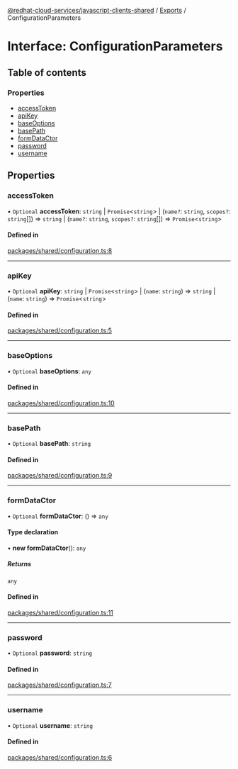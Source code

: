 [@redhat-cloud-services/javascript-clients-shared](../README.md) / [Exports](../modules.md) / ConfigurationParameters

# Interface: ConfigurationParameters

## Table of contents

### Properties

- [accessToken](ConfigurationParameters.md#accesstoken)
- [apiKey](ConfigurationParameters.md#apikey)
- [baseOptions](ConfigurationParameters.md#baseoptions)
- [basePath](ConfigurationParameters.md#basepath)
- [formDataCtor](ConfigurationParameters.md#formdatactor)
- [password](ConfigurationParameters.md#password)
- [username](ConfigurationParameters.md#username)

## Properties

### accessToken

• `Optional` **accessToken**: `string` \| `Promise`\<`string`\> \| (`name?`: `string`, `scopes?`: `string`[]) => `string` \| (`name?`: `string`, `scopes?`: `string`[]) => `Promise`\<`string`\>

#### Defined in

[packages/shared/configuration.ts:8](https://github.com/RedHatInsights/javascript-clients/blob/main/packages/shared/configuration.ts#L8)

___

### apiKey

• `Optional` **apiKey**: `string` \| `Promise`\<`string`\> \| (`name`: `string`) => `string` \| (`name`: `string`) => `Promise`\<`string`\>

#### Defined in

[packages/shared/configuration.ts:5](https://github.com/RedHatInsights/javascript-clients/blob/main/packages/shared/configuration.ts#L5)

___

### baseOptions

• `Optional` **baseOptions**: `any`

#### Defined in

[packages/shared/configuration.ts:10](https://github.com/RedHatInsights/javascript-clients/blob/main/packages/shared/configuration.ts#L10)

___

### basePath

• `Optional` **basePath**: `string`

#### Defined in

[packages/shared/configuration.ts:9](https://github.com/RedHatInsights/javascript-clients/blob/main/packages/shared/configuration.ts#L9)

___

### formDataCtor

• `Optional` **formDataCtor**: () => `any`

#### Type declaration

• **new formDataCtor**(): `any`

##### Returns

`any`

#### Defined in

[packages/shared/configuration.ts:11](https://github.com/RedHatInsights/javascript-clients/blob/main/packages/shared/configuration.ts#L11)

___

### password

• `Optional` **password**: `string`

#### Defined in

[packages/shared/configuration.ts:7](https://github.com/RedHatInsights/javascript-clients/blob/main/packages/shared/configuration.ts#L7)

___

### username

• `Optional` **username**: `string`

#### Defined in

[packages/shared/configuration.ts:6](https://github.com/RedHatInsights/javascript-clients/blob/main/packages/shared/configuration.ts#L6)
